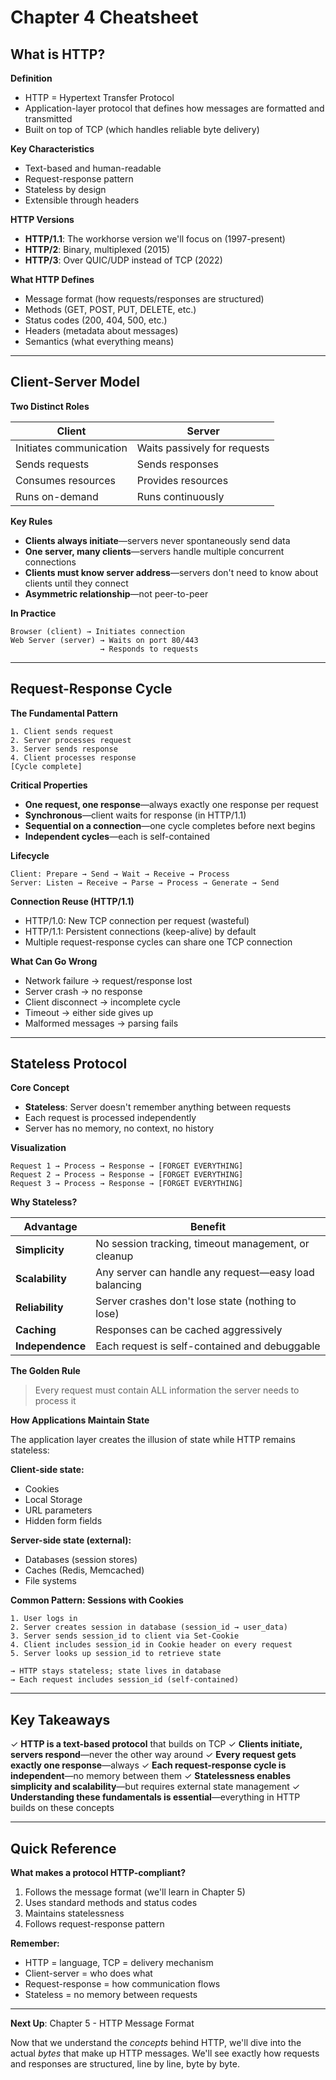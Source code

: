 # Chapter 4 Cheatsheet

## What is HTTP?

**Definition**
- HTTP = Hypertext Transfer Protocol
- Application-layer protocol that defines how messages are formatted and transmitted
- Built on top of TCP (which handles reliable byte delivery)

**Key Characteristics**
- Text-based and human-readable
- Request-response pattern
- Stateless by design
- Extensible through headers

**HTTP Versions**
- **HTTP/1.1**: The workhorse version we'll focus on (1997-present)
- **HTTP/2**: Binary, multiplexed (2015)
- **HTTP/3**: Over QUIC/UDP instead of TCP (2022)

**What HTTP Defines**
- Message format (how requests/responses are structured)
- Methods (GET, POST, PUT, DELETE, etc.)
- Status codes (200, 404, 500, etc.)
- Headers (metadata about messages)
- Semantics (what everything means)

---

## Client-Server Model

**Two Distinct Roles**

| Client | Server |
|--------|--------|
| Initiates communication | Waits passively for requests |
| Sends requests | Sends responses |
| Consumes resources | Provides resources |
| Runs on-demand | Runs continuously |

**Key Rules**
- **Clients always initiate**—servers never spontaneously send data
- **One server, many clients**—servers handle multiple concurrent connections
- **Clients must know server address**—servers don't need to know about clients until they connect
- **Asymmetric relationship**—not peer-to-peer

**In Practice**
```
Browser (client) → Initiates connection
Web Server (server) → Waits on port 80/443
                    → Responds to requests
```

---

## Request-Response Cycle

**The Fundamental Pattern**
```
1. Client sends request
2. Server processes request
3. Server sends response
4. Client processes response
[Cycle complete]
```

**Critical Properties**
- **One request, one response**—always exactly one response per request
- **Synchronous**—client waits for response (in HTTP/1.1)
- **Sequential on a connection**—one cycle completes before next begins
- **Independent cycles**—each is self-contained

**Lifecycle**
```
Client: Prepare → Send → Wait → Receive → Process
Server: Listen → Receive → Parse → Process → Generate → Send
```

**Connection Reuse (HTTP/1.1)**
- HTTP/1.0: New TCP connection per request (wasteful)
- HTTP/1.1: Persistent connections (keep-alive) by default
- Multiple request-response cycles can share one TCP connection

**What Can Go Wrong**
- Network failure → request/response lost
- Server crash → no response
- Client disconnect → incomplete cycle
- Timeout → either side gives up
- Malformed messages → parsing fails

---

## Stateless Protocol

**Core Concept**
- **Stateless**: Server doesn't remember anything between requests
- Each request is processed independently
- Server has no memory, no context, no history

**Visualization**
```
Request 1 → Process → Response → [FORGET EVERYTHING]
Request 2 → Process → Response → [FORGET EVERYTHING]
Request 3 → Process → Response → [FORGET EVERYTHING]
```

**Why Stateless?**

| Advantage | Benefit |
|-----------|---------|
| **Simplicity** | No session tracking, timeout management, or cleanup |
| **Scalability** | Any server can handle any request—easy load balancing |
| **Reliability** | Server crashes don't lose state (nothing to lose) |
| **Caching** | Responses can be cached aggressively |
| **Independence** | Each request is self-contained and debuggable |

**The Golden Rule**
> Every request must contain ALL information the server needs to process it

**How Applications Maintain State**

The application layer creates the illusion of state while HTTP remains stateless:

**Client-side state:**
- Cookies
- Local Storage
- URL parameters
- Hidden form fields

**Server-side state (external):**
- Databases (session stores)
- Caches (Redis, Memcached)
- File systems

**Common Pattern: Sessions with Cookies**
```
1. User logs in
2. Server creates session in database (session_id → user_data)
3. Server sends session_id to client via Set-Cookie
4. Client includes session_id in Cookie header on every request
5. Server looks up session_id to retrieve state

→ HTTP stays stateless; state lives in database
→ Each request includes session_id (self-contained)
```

---

## Key Takeaways

✓ **HTTP is a text-based protocol** that builds on TCP
✓ **Clients initiate, servers respond**—never the other way around
✓ **Every request gets exactly one response**—always
✓ **Each request-response cycle is independent**—no memory between them
✓ **Statelessness enables simplicity and scalability**—but requires external state management
✓ **Understanding these fundamentals is essential**—everything in HTTP builds on these concepts

---

## Quick Reference

**What makes a protocol HTTP-compliant?**
1. Follows the message format (we'll learn in Chapter 5)
2. Uses standard methods and status codes
3. Maintains statelessness
4. Follows request-response pattern

**Remember:**
- HTTP = language, TCP = delivery mechanism
- Client-server = who does what
- Request-response = how communication flows
- Stateless = no memory between requests

---

**Next Up**: Chapter 5 - HTTP Message Format

Now that we understand the *concepts* behind HTTP, we'll dive into the actual *bytes* that make up HTTP messages. We'll see exactly how requests and responses are structured, line by line, byte by byte.

